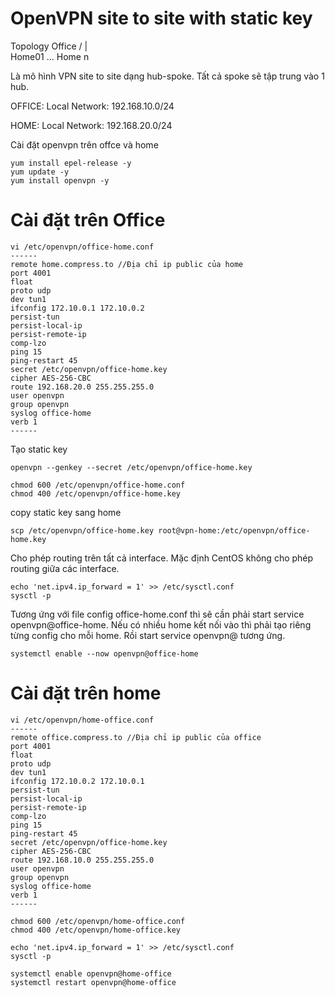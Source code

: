 # OpenVPN site to site with static key
Topology
                        Office
                       /  |  \
                  Home01 ...  Home n
                  
Là mô hình VPN site to site dạng hub-spoke. Tất cả spoke sẽ tập trung vào 1 hub.

OFFICE:
Local Network: 192.168.10.0/24

HOME:
Local Network: 192.168.20.0/24


Cài đặt openvpn trên offce và home

```
yum install epel-release -y
yum update -y
yum install openvpn -y
```

# Cài đặt trên Office
```
vi /etc/openvpn/office-home.conf
------
remote home.compress.to //Địa chỉ ip public của home
port 4001
float
proto udp
dev tun1
ifconfig 172.10.0.1 172.10.0.2
persist-tun
persist-local-ip
persist-remote-ip
comp-lzo
ping 15
ping-restart 45
secret /etc/openvpn/office-home.key
cipher AES-256-CBC
route 192.168.20.0 255.255.255.0
user openvpn
group openvpn
syslog office-home
verb 1
------
```

Tạo static key
```
openvpn --genkey --secret /etc/openvpn/office-home.key
```
```
chmod 600 /etc/openvpn/office-home.conf
chmod 400 /etc/openvpn/office-home.key
```
copy static key sang home
```
scp /etc/openvpn/office-home.key root@vpn-home:/etc/openvpn/office-home.key
```
Cho phép routing trên tất cả interface. Mặc định CentOS không cho phép routing giữa các interface.
```
echo 'net.ipv4.ip_forward = 1' >> /etc/sysctl.conf
sysctl -p
```
Tương ứng với file config office-home.conf thì sẽ cần phải start service openvpn@office-home.
Nếu có nhiều home kết nối vào thì phải tạo riêng từng config cho mỗi home. Rồi start service openvpn@ tương ứng.
```
systemctl enable --now openvpn@office-home
```

# Cài đặt trên home

```
vi /etc/openvpn/home-office.conf
------
remote office.compress.to //Địa chỉ ip public của office
port 4001
float
proto udp
dev tun1
ifconfig 172.10.0.2 172.10.0.1
persist-tun
persist-local-ip
persist-remote-ip
comp-lzo
ping 15
ping-restart 45
secret /etc/openvpn/office-home.key
cipher AES-256-CBC
route 192.168.10.0 255.255.255.0
user openvpn
group openvpn
syslog office-home
verb 1
------
```

```
chmod 600 /etc/openvpn/home-office.conf
chmod 400 /etc/openvpn/home-office.key
```
```
echo 'net.ipv4.ip_forward = 1' >> /etc/sysctl.conf
sysctl -p
```

```
systemctl enable openvpn@home-office
systemctl restart openvpn@home-office
```
